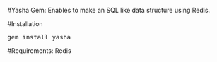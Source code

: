 #Yasha Gem: 
Enables to make an SQL like data structure using Redis.

#Installation

<tt>gem install yasha</tt>

#Requirements: Redis
